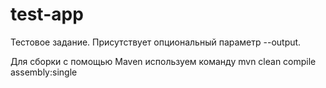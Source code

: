 # test-app

Тестовое задание. Присутствует опциональный параметр --output.

Для сборки с помощью Maven используем команду mvn clean compile assembly:single
